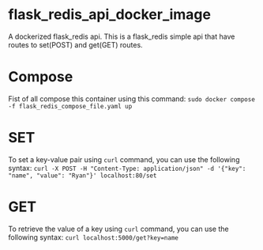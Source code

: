 # flask_redis_api_docker_image


A dockerized flask_redis api. This is a flask_redis simple api that have routes to set(POST) and get(GET) routes.




# Compose
Fist of all compose this container using this command:
`sudo docker compose -f flask_redis_compose_file.yaml up`

# SET

To set a key-value pair using `curl` command, you can use the following syntax:
`curl -X POST -H "Content-Type: application/json" -d '{"key": "name", "value": "Ryan"}' localhost:80/set`



# GET

To retrieve the value of a key using `curl` command, you can use the following syntax:
`curl localhost:5000/get?key=name`
